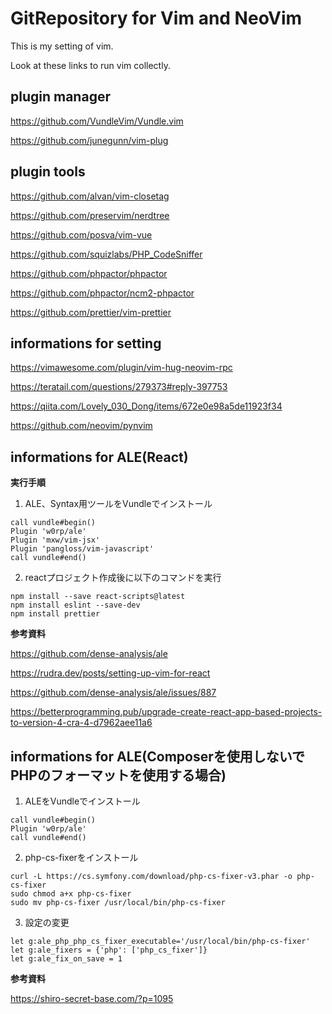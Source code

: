 # GitRepository for Vim and NeoVim
This is my setting of vim.

Look at these links to run vim collectly.

## plugin manager
https://github.com/VundleVim/Vundle.vim 

https://github.com/junegunn/vim-plug

## plugin tools
https://github.com/alvan/vim-closetag 

https://github.com/preservim/nerdtree 

https://github.com/posva/vim-vue

https://github.com/squizlabs/PHP_CodeSniffer

https://github.com/phpactor/phpactor

https://github.com/phpactor/ncm2-phpactor

https://github.com/prettier/vim-prettier

## informations for setting
https://vimawesome.com/plugin/vim-hug-neovim-rpc

https://teratail.com/questions/279373#reply-397753

https://qiita.com/Lovely_030_Dong/items/672e0e98a5de11923f34

https://github.com/neovim/pynvim

## informations for ALE(React)

**実行手順**
1. ALE、Syntax用ツールをVundleでインストール
```vim
call vundle#begin()
Plugin 'w0rp/ale'
Plugin 'mxw/vim-jsx'
Plugin 'pangloss/vim-javascript'
call vundle#end()
```

2. reactプロジェクト作成後に以下のコマンドを実行
```terminal
npm install --save react-scripts@latest
npm install eslint --save-dev
npm install prettier
```

**参考資料**

https://github.com/dense-analysis/ale

https://rudra.dev/posts/setting-up-vim-for-react

https://github.com/dense-analysis/ale/issues/887

https://betterprogramming.pub/upgrade-create-react-app-based-projects-to-version-4-cra-4-d7962aee11a6


## informations for ALE(Composerを使用しないでPHPのフォーマットを使用する場合)
1. ALEをVundleでインストール
```vim
call vundle#begin()
Plugin 'w0rp/ale'
call vundle#end()
```

2. php-cs-fixerをインストール
```terminal
curl -L https://cs.symfony.com/download/php-cs-fixer-v3.phar -o php-cs-fixer
sudo chmod a+x php-cs-fixer
sudo mv php-cs-fixer /usr/local/bin/php-cs-fixer
```

3. 設定の変更
```vim
let g:ale_php_php_cs_fixer_executable='/usr/local/bin/php-cs-fixer'
let g:ale_fixers = {'php': ['php_cs_fixer']}
let g:ale_fix_on_save = 1
```

**参考資料**

https://shiro-secret-base.com/?p=1095
